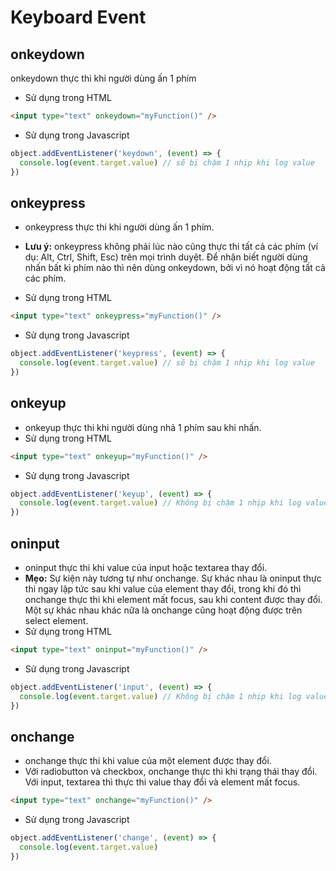 # Keyboard Event

## onkeydown

onkeydown thực thi khi người dùng ấn 1 phím

- Sử dụng trong HTML

```html
<input type="text" onkeydown="myFunction()" />
```

- Sử dụng trong Javascript

```js
object.addEventListener('keydown', (event) => {
  console.log(event.target.value) // sẽ bị chậm 1 nhịp khi log value
})
```

## onkeypress

- onkeypress thực thi khi người dùng ấn 1 phím.
- **Lưu ý:** onkeypress không phải lúc nào cũng thực thi tất cả các phím (ví dụ: Alt, Ctrl, Shift, Esc) trên mọi trình duyệt. Để nhận biết người dùng nhấn bất kì phím nào thì nên dùng onkeydown, bởi vì nó hoạt động tất cả các phím.

- Sử dụng trong HTML

```html
<input type="text" onkeypress="myFunction()" />
```

- Sử dụng trong Javascript

```js
object.addEventListener('keypress', (event) => {
  console.log(event.target.value) // sẽ bị chậm 1 nhịp khi log value
})
```

## onkeyup

- onkeyup thực thi khi người dùng nhả 1 phím sau khi nhấn.
- Sử dụng trong HTML

```html
<input type="text" onkeyup="myFunction()" />
```

- Sử dụng trong Javascript

```js
object.addEventListener('keyup', (event) => {
  console.log(event.target.value) // Không bị chậm 1 nhịp khi log value
})
```

## oninput

- oninput thực thi khi value của input hoặc textarea thay đổi.
- **Mẹo:** Sự kiện này tương tự như onchange. Sự khác nhau là oninput thực thi ngay lập tức sau khi value của element thay đổi, trong khi đó thì onchange thực thi khi element mất focus, sau khi content được thay đổi. Một sự khác nhau khác nữa là onchange cũng hoạt động được trên select element.
- Sử dụng trong HTML

```html
<input type="text" oninput="myFunction()" />
```

- Sử dụng trong Javascript

```js
object.addEventListener('input', (event) => {
  console.log(event.target.value) // Không bị chậm 1 nhịp khi log value
})
```

## onchange

- onchange thực thi khi value của một element được thay đổi.
- Với radiobutton và checkbox, onchange thực thi khi trạng thái thay đổi. Với input, textarea thì thực thi value thay đổi và element mất focus.

```html
<input type="text" onchange="myFunction()" />
```

- Sử dụng trong Javascript

```js
object.addEventListener('change', (event) => {
  console.log(event.target.value)
})
```
